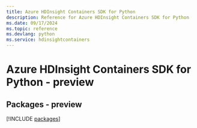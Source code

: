 ```yaml
---
title: Azure HDInsight Containers SDK for Python
description: Reference for Azure HDInsight Containers SDK for Python
ms.date: 09/17/2024
ms.topic: reference
ms.devlang: python
ms.service: hdinsightcontainers
---
```

# Azure HDInsight Containers SDK for Python - preview
## Packages - preview
[!INCLUDE [packages](hdinsight-containers-index.md)]
